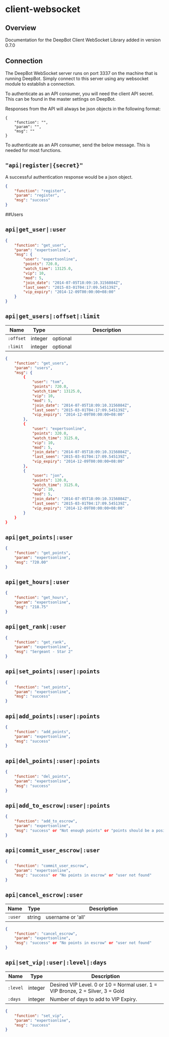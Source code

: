 # client-websocket
## Overview
Documentation for the DeepBot Client WebSocket Library added in version 0.7.0

## Connection

The DeepBot WebSocket server runs on port 3337 on the machine that is running DeepBot. Simply connect to this server using any websocket module to establish a connection.

To authenticate as an API consumer, you will need the client API secret. This can be found in the master settings on DeepBot.

Responses from the API will always be json objects in the following format:
```
{
	"function": "",
	"param": "",
	"msg": ""
}
```

To authenticate as an API consumer, send the below message. This is needed for most functions.

## `"api|register|{secret}"`

A successful authentication response would be a json object.
```json
{
	"function": "register",
	"param": "register",
	"msg": "success"
}
```
##Users

## `api|get_user|:user`

```json
{
	"function": "get_user",
	"param": "expertsonline",
	"msg": {
		"user": "expertsonline",
		"points": 720.0,
		"watch_time": 13125.0,
		"vip": 10,
		"mod": 5,
		"join_date": "2014-07-05T18:09:10.3156084Z",
		"last_seen": "2015-03-01T04:17:09.545139Z",
		"vip_expiry": "2014-12-09T00:00:00+08:00"
	}
}
```

## `api|get_users|:offset|:limit`
<table>
    <thead>
        <tr>
            <th>Name</th>
            <th width="50">Type</th>
            <th width=100%>Description</th>
        </tr>
    </thead>
    <tbody>
        <tr>
            <td><code>:offset</code></td>
            <td>integer</td>
            <td>optional</td>
        </tr>
        <tr>
            <td><code>:limit</code></td>
            <td>integer</td>
            <td>optional</td>
        </tr>
    </tbody>
</table>

```json
{
	"function": "get_users",
	"param": "users",
	"msg": {
		{
			"user": "tom",
			"points": 720.0,
			"watch_time": 13125.0,
			"vip": 10,
			"mod": 5,
			"join_date": "2014-07-05T18:09:10.3156084Z",
			"last_seen": "2015-03-01T04:17:09.545139Z",
			"vip_expiry": "2014-12-09T00:00:00+08:00"
		},
		{
			"user": "expertsonline",
			"points": 320.0,
			"watch_time": 3125.0,
			"vip": 10,
			"mod": 5,
			"join_date": "2014-07-05T18:09:10.3156084Z",
			"last_seen": "2015-03-01T04:17:09.545139Z",
			"vip_expiry": "2014-12-09T00:00:00+08:00"
		},
		{
			"user": "jon",
			"points": 120.0,
			"watch_time": 3125.0,
			"vip": 10,
			"mod": 5,
			"join_date": "2014-07-05T18:09:10.3156084Z",
			"last_seen": "2015-03-01T04:17:09.545139Z",
			"vip_expiry": "2014-12-09T00:00:00+08:00"
		}
	}
}
```

## `api|get_points|:user`

```json
{
	"function": "get_points",
	"param": "expertsonline",
	"msg": "720.00"
}
```

## `api|get_hours|:user`

```json
{
	"function": "get_hours",
	"param": "expertsonline",
	"msg": "218.75"
}
```

## `api|get_rank|:user`

```json
{
	"function": "get_rank",
	"param": "expertsonline",
	"msg": "Sergeant - Star 2"
}
```

## `api|set_points|:user|:points`

```json
{
	"function": "set_points",
	"param": "expertsonline",
	"msg": "success"
}
```

## `api|add_points|:user|:points`

```json
{
	"function": "add_points",
	"param": "expertsonline",
	"msg": "success"
}
```
## `api|del_points|:user|:points`

```json
{
	"function": "del_points",
	"param": "expertsonline",
	"msg": "success"
}
```
## `api|add_to_escrow|:user|:points`

```json
{
	"function": "add_to_escrow",
	"param": "expertsonline",
	"msg": "success" or "Not enough points" or "points should be a positive number" or "user not found"
}
```
## `api|commit_user_escrow|:user`

```json
{
	"function": "commit_user_escrow",
	"param": "expertsonline",
	"msg": "success" or "No points in escrow" or "user not found"
}
```
## `api|cancel_escrow|:user`

<table>
    <thead>
        <tr>
            <th>Name</th>
            <th width="50">Type</th>
            <th width=100%>Description</th>
        </tr>
    </thead>
    <tbody>
        <tr>
            <td><code>:user</code></td>
            <td>string</td>
            <td>username or 'all'</td>
        </tr>
    </tbody>
</table>

```json
{
	"function": "cancel_escrow",
	"param": "expertsonline",
	"msg": "success" or "No points in escrow" or "user not found"
}
```
## `api|set_vip|:user|:level|:days`

<table>
    <thead>
        <tr>
            <th>Name</th>
            <th width="50">Type</th>
            <th width=100%>Description</th>
        </tr>
    </thead>
    <tbody>
        <tr>
            <td><code>:level</code></td>
            <td>integer</td>
            <td>Desired VIP Level. 0 or 10 = Normal user. 1 = VIP Bronze, 2 = Silver, 3 = Gold</td>
        </tr>
        <tr>
            <td><code>:days</code></td>
            <td>integer</td>
            <td>Number of days to add to VIP Expiry.</td>
        </tr>
    </tbody>
</table>

```json
{
	"function": "set_vip",
	"param": "expertsonline",
	"msg": "success"
}
```

